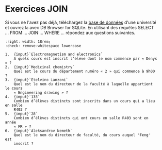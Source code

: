 # Exercices JOIN

Si vous ne l'avez pas déjà, téléchargez la [base de données](university.db) d'une université et ouvrez la avec DB Browser for SQLite. En utilisant des requêtes SELECT ... FROM ... JOIN ... WHERE ... répondez aux questions suivantes.

```{role} input(quiz-input)
:right: width: 18rem;
:check: remove-whitespace lowercase
```

```{quiz}
1.  {input}`Electromagnetism and electronics`
    A quels cours est inscrit l’élève dont le nom commence par « Denys » ?
2.  {input}`Medicinal chemistry`
    Quel est le cours du département numéro « 2 » qui commence à 9h00 ?
3.  {input}`Etelvino Lanzoni`
    Quel est le nom du directeur de la faculté à laquelle appartient le cours
    « Engineering drawing » ?
4.  {input}`133`
    Combien d’élèves distincts sont inscrits dans un cours qui a lieu en salle
    R403 ?
5.  {input}`28`
    Combien d’élèves distincts qui ont cours en salle R403 sont en année
    « FR » ?
6.  {input}`Aleksandrov Nemeth`
    Quel est le nom du directeur de faculté, du cours auquel 'Feng' est
    inscrit ?
```
